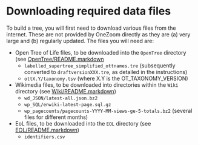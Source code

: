 # Downloading required data files
 
To build a tree, you will first need to download various files from the internet. These are not provided by OneZoom directly as they are (a) very large and (b) regularly updated. The files you will need are:

* Open Tree of Life files, to be downloaded into the `OpenTree` directory (see [OpenTree/README.markdown](OpenTree/README.markdown)
	* `labelled_supertree_simplified_ottnames.tre` (subsequently converted to `draftversionXXX.tre`, as detailed in the instructions)
	* `ottX.Y/taxonomy.tsv` (where X.Y is the OT_TAXONOMY_VERSION)
* Wikimedia files, to be downloaded into directories within the `Wiki` directory (see [Wiki/README.markdown](Wiki/README.markdown))
	* `wd_JSON/latest-all.json.bz2`
	* `wp_SQL/enwiki-latest-page.sql.gz`
	* `wp_pagecounts/pagecounts-YYYY-MM-views-ge-5-totals.bz2` (several files for different months)
* EoL files, to be downloaded into the `EOL` directory (see [EOL/README.markdown](EOL/README.markdown))
	* `identifiers.csv`
